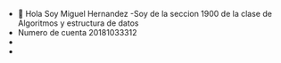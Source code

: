 - 👋 Hola Soy Miguel Hernandez
-Soy de la seccion 1900 de la clase de Algoritmos y estructura de datos
- Numero de cuenta 20181033312
- 
- 

<!---
MiguelHG09/MiguelHG09 is a ✨ special ✨ repository because its `README.md` (this file) appears on your GitHub profile.
You can click the Preview link to take a look at your changes.
--->
